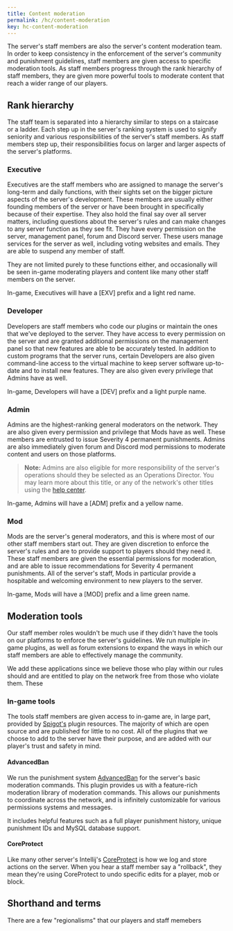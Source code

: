 ```yaml
---
title: Content moderation
permalink: /hc/content-moderation
key: hc-content-moderation
---
```


The server's staff members are also the server's content moderation team. In order to keep consistency in the enforcement of the server's community and punishment guidelines, staff members are given access to specific moderation tools. As staff members progress through the rank hierarchy of staff members, they are given more powerful tools to moderate content that reach a wider range of our players.

## Rank hierarchy
The staff team is separated into a hierarchy similar to steps on a staircase or a ladder. Each step up in the server's ranking system is used to signify seniority and various responsibilities of the server's staff members. As staff members step up, their responsibilities focus on larger and larger aspects of the server's platforms.

### Executive
Executives are the staff members who are assigned to manage the server's long-term and daily functions, with their sights set on the bigger picture aspects of the server's development. These members are usually either founding members of the server or have been brought in specifically because of their expertise. They also hold the final say over all server matters, including questions about the server's rules and can make changes to any server function as they see fit. They have every permission on the server, management panel, forum and Discord server. These users manage services for the server as well, including voting websites and emails. They are able to suspend any member of staff.

They are not limited purely to these functions either, and occasionally will be seen in-game moderating players and content like many other staff members on the server.

In-game, Executives will have a <span class="tag-bracket">[</span><span class="exec-primary">EXV</span><span class="tag-bracket">]</span> prefix and a <span class="exec-secondary">light red</span> name.

### Developer
Developers are staff members who code our plugins or maintain the ones that we've deployed to the server. They have access to every permission on the server and are granted additional permissions on the management panel so that new features are able to be accurately tested. In addition to custom programs that the server runs, certain Developers are also given command-line access to the virtual machine to keep server software up-to-date and to install new features. They are also given every privilege that Admins have as well.

In-game, Developers will have a <span class="tag-bracket">[</span><span class="dev-primary">DEV</span><span class="tag-bracket">]</span> prefix and a <span class="dev-secondary">light purple</span> name.

### Admin
Admins are the highest-ranking general moderators on the network. They are also given every permission and privilege that Mods have as well. These members are entrusted to issue <span class="severity-4">Severity 4</span> permanent punishments. Admins are also immediately given forum and Discord mod permissions to moderate content and users on those platforms.

> **Note:** 
> Admins are also eligible for more responsibility of the server's operations should they be selected as an Operations Director. You may learn more about this title, or any of the network's other titles using the [help center](../hc/titles-and-honors#operations-director).

In-game, Admins will have a <span class="tag-bracket">[</span><span class="admin-primary">ADM</span><span class="tag-bracket">]</span> prefix and a <span class="admin-secondary">yellow</span> name.

### Mod
Mods are the server's general moderators, and this is where most of our other staff members start out. They are given discretion to enforce the server's rules and are to provide support to players should they need it. These staff members are given the essential permissions for moderation, and are able to issue recommendations for <span class="severity-4">Severity 4</span> permanent punishments. All of the server's staff, Mods in particular provide a hospitable and welcoming environment to new players to the server.

In-game, Mods will have a <span class="tag-bracket">[</span><span class="mod-primary">MOD</span><span class="tag-bracket">]</span> prefix and a <span class="mod-secondary">lime green</span> name.

## Moderation tools
Our staff member roles wouldn't be much use if they didn't have the tools on our platforms to enforce the server's guidelines. We run multiple in-game plugins, as well as forum extensions to expand the ways in which our staff members are able to effectively manage the community.

 We add these applications since we believe those who play within our rules should and are entitled to play on the network free from those who violate them. These 

### In-game tools
The tools staff members are given access to in-game are, in large part, provided by [Spigot's](https://www.spigotmc.org/) plugin resources. The majority of which are open source and are published for little to no cost. All of the plugins that we choose to add to the server have their purpose, and are added with our player's trust and safety in mind.

#### AdvancedBan
We run the punishment system [AdvancedBan](https://github.com/DevLeoko/AdvancedBan) for the server's basic moderation commands. This plugin provides us with a feature-rich moderation library of moderation commands. This allows our punishments to coordinate across the network, and is infinitely customizable for various permissions systems and messages.

It includes helpful features such as a full player punishment history, unique punishment IDs and MySQL database support.

#### CoreProtect
Like many other server's Intellij's [CoreProtect](https://coreprotect.net) is how we log and store actions on the server. When you hear a staff member say a "rollback", they mean they're using CoreProtect to undo specific edits for a player, mob or block.

## Shorthand and terms
There are a few "regionalisms" that our players and staff memebers 